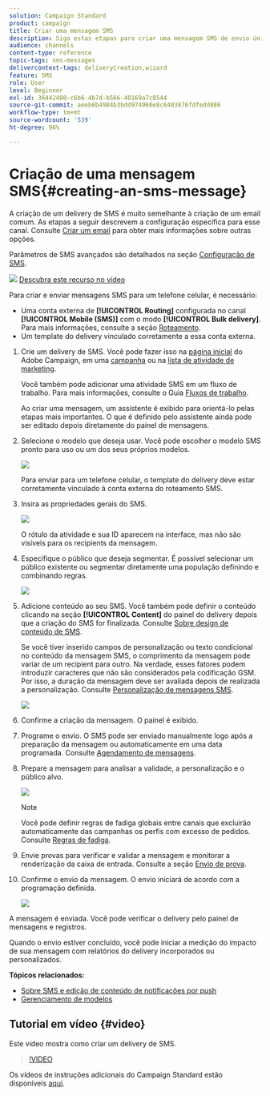 ```yaml
---
solution: Campaign Standard
product: campaign
title: Criar uma mensagem SMS
description: Siga estas etapas para criar uma mensagem SMS de envio único no Adobe Campaign.
audience: channels
content-type: reference
topic-tags: sms-messages
delivercontext-tags: deliveryCreation,wizard
feature: SMS
role: User
level: Beginner
exl-id: 36442480-c6b6-4b7d-b566-40169a7c8544
source-git-commit: aeeb6b4984b3bdd974960e8c6403876fdfedd886
workflow-type: tm+mt
source-wordcount: '539'
ht-degree: 96%

---
```


# Criação de uma mensagem SMS{#creating-an-sms-message}

A criação de um delivery de SMS é muito semelhante à criação de um email comum. As etapas a seguir descrevem a configuração específica para esse canal. Consulte [Criar um email](../../channels/using/creating-an-email.md) para obter mais informações sobre outras opções.

Parâmetros de SMS avançados são detalhados na seção [Configuração de SMS](../../administration/using/configuring-sms-channel.md).

![](assets/do-not-localize/how-to-video.png) [Descubra este recurso no vídeo](#video)

Para criar e enviar mensagens SMS para um telefone celular, é necessário:

* Uma conta externa de **[!UICONTROL Routing]** configurada no canal **[!UICONTROL Mobile (SMS)]** com o modo **[!UICONTROL Bulk delivery]**. Para mais informações, consulte a seção [Roteamento](../../administration/using/configuring-sms-channel.md#defining-an-sms-routing).
* Um template do delivery vinculado corretamente a essa conta externa.

1. Crie um delivery de SMS. Você pode fazer isso na [página inicial](../../start/using/interface-description.md#home-page) do Adobe Campaign, em uma [campanha](../../start/using/marketing-activities.md#creating-a-marketing-activity) ou na [lista de atividade de marketing](../../start/using/programs-and-campaigns.md#creating-a-campaign).

   Você também pode adicionar uma atividade SMS em um fluxo de trabalho. Para mais informações, consulte o Guia [Fluxos de trabalho](../../automating/using/sms-delivery.md).

   Ao criar uma mensagem, um assistente é exibido para orientá-lo pelas etapas mais importantes. O que é definido pelo assistente ainda pode ser editado depois diretamente do painel de mensagens.

1. Selecione o modelo que deseja usar. Você pode escolher o modelo SMS pronto para uso ou um dos seus próprios modelos.

   ![](assets/sms_creation_1.png)

   Para enviar para um telefone celular, o template do delivery deve estar corretamente vinculado à conta externa do roteamento SMS.

1. Insira as propriedades gerais do SMS.

   ![](assets/sms_creation_2.png)

   O rótulo da atividade e sua ID aparecem na interface, mas não são visíveis para os recipients da mensagem.

1. Especifique o público que deseja segmentar. É possível selecionar um público existente ou segmentar diretamente uma população definindo e combinando regras.

   ![](assets/sms_creation_3.png)

1. Adicione conteúdo ao seu SMS. Você também pode definir o conteúdo clicando na seção **[!UICONTROL Content]** do painel do delivery depois que a criação do SMS for finalizada. Consulte [Sobre design de conteúdo de SMS](../../channels/using/about-sms-and-push-content-design.md).

   Se você tiver inserido campos de personalização ou texto condicional no conteúdo da mensagem SMS, o comprimento da mensagem pode variar de um recipient para outro. Na verdade, esses fatores podem introduzir caracteres que não são considerados pela codificação GSM. Por isso, a duração da mensagem deve ser avaliada depois de realizada a personalização. Consulte [Personalização de mensagens SMS](../../channels/using/personalizing-sms-messages.md).

   ![](assets/sms_creation_4.png)

1. Confirme a criação da mensagem. O painel é exibido.
1. Programe o envio. O SMS pode ser enviado manualmente logo após a preparação da mensagem ou automaticamente em uma data programada. Consulte [Agendamento de mensagens](../../sending/using/about-scheduling-messages.md).
1. Prepare a mensagem para analisar a validade, a personalização e o público alvo.

   ![](assets/sms_creation_6.png)

   >[!NOTE]
   >
   >Você pode definir regras de fadiga globais entre canais que excluirão automaticamente das campanhas os perfis com excesso de pedidos. Consulte [Regras de fadiga](../../sending/using/fatigue-rules.md).

1. Envie provas para verificar e validar a mensagem e monitorar a renderização da caixa de entrada. Consulte a seção [Envio de prova](../../sending/using/sending-proofs.md).
1. Confirme o envio da mensagem. O envio iniciará de acordo com a programação definida.

   ![](assets/sms_creation_7.png)

A mensagem é enviada. Você pode verificar o delivery pelo painel de mensagens e registros.

Quando o envio estiver concluído, você pode iniciar a medição do impacto de sua mensagem com relatórios do delivery incorporados ou personalizados.

**Tópicos relacionados:**

* [Sobre SMS e edição de conteúdo de notificações por push](../../channels/using/about-sms-and-push-content-design.md)
* [Gerenciamento de modelos](../../start/using/marketing-activity-templates.md)

## Tutorial em vídeo {#video}

Este vídeo mostra como criar um delivery de SMS.

>[!VIDEO](https://video.tv.adobe.com/v/25265/?quality=12)

Os vídeos de instruções adicionais do Campaign Standard estão disponíveis [aqui](https://experienceleague.adobe.com/docs/campaign-standard-learn/tutorials/overview.html?lang=pt-BR).
